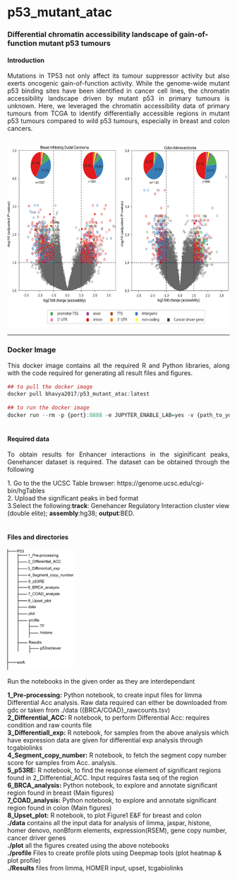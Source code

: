 # p53_mutant_atac
<h3>Differential chromatin accessibility landscape of gain-of-function mutant p53 tumours</h3>
<h4>Introduction</h4>
 <p align="justify" >Mutations in TP53 not only affect its tumour suppressor activity but also exerts oncogenic gain-of-function activity. While the genome-wide mutant p53 binding sites have been identified in cancer cell lines, the chromatin accessibility landscape driven by mutant p53 in primary tumours is unknown. Here, we leveraged the chromatin accessibility data of primary tumours from TCGA to identify differentially accessible regions in mutant p53 tumours compared to wild p53 tumours, especially in breast and colon cancers.</p>

<br>
<img src="https://github.com/onkoslab/p53_mutant_atac/blob/main/figure_readme.png" alt="" width="700" height="410">

____________________________________________________

<h3> Docker Image </h3>
  <p align="justify" > This docker image contains all the required R and Python libraries, along with the code required for generating all result files and figures.</p>
   
   
```r
## to pull the docker image
docker pull bhavya2017/p53_mutant_atac:latest
```


```r
## to run the docker image
docker run --rm -p {port}:8888 -e JUPYTER_ENABLE_LAB=yes -v {path_to_your_working_directory}:/home/jovyan/work bhavya2017/p53_mutant_atac:latest
```

#### <br/>Required data

<p align="justify" >To obtain results for Enhancer interactions in the siginificant peaks, Genehancer dataset is required. The dataset can be obtained through the following</p>


<p> 1. Go to the the UCSC Table browser: https://genome.ucsc.edu/cgi-bin/hgTables <br> 2. Upload the significant peaks in bed format <br> 3.Select the following:<b>track</b>: Genehancer Regulatory Interaction cluster view (double elite); <b>assembly</b>:hg38; <b>output</b>:BED.
<p <div class='a' </p>  

#### <br/> Files and directories
<img src="https://github.com/onkoslab/p53_mutant_atac/blob/main/tre.png" alt="alt text" width="150" >
<br>
<p>Run the notebooks in the given order as they are interdependant</p>
<p>
<b>1_Pre-processing:</b> Python notebook, to create input files for limma Differential Acc analysis. Raw data required can either be downloaded from gdc or taken from ./data ({BRCA/COAD}_rawcounts.tsv)
<br>
<b>2_Differential_ACC:</b> R notebook, to perform Differential Acc: requires condition and raw counts file
<br>
<b>3_Differentiall_exp:</b> R notebook, for samples from the above analysis which have expression data are given for differential exp analysis through tcgabiolinks
<br>
 <b>4_Segment_copy_number:</b> R notebook, to fetch the segment copy number score for samples from Acc. analysis.
<br>
 <b>5_p53RE:</b> R notebook, to find the response element of significant regions found in 2_Differential_ACC. Input requires fasta seq of the region
<br>
<b>6_BRCA_analysis:</b> Python notebook, to explore and annotate significant region found in breast (Main figures)
<br>
 <b>7_COAD_analysis:</b> Python notebook, to explore and annotate significant region found in colon (Main figures)
<br>
<b>8_Upset_plot:</b> R notebook, to plot Figure1 E&F for breast and colon
<br>
 <b>./data</b> contains all the input data for analysis of limma, jaspar, histone, homer denovo, nonBform elements, expression(RSEM), gene copy number, cancer driver genes
<br>
<b>./plot</b> all the figures created using the above notebooks
<br><b>./profile</b> Files to create profile plots using Deepmap tools (plot heatmap & plot profile)
 <br>
<b>./Results</b> files from limma, HOMER input, upset, tcgabiolinks

</p>


